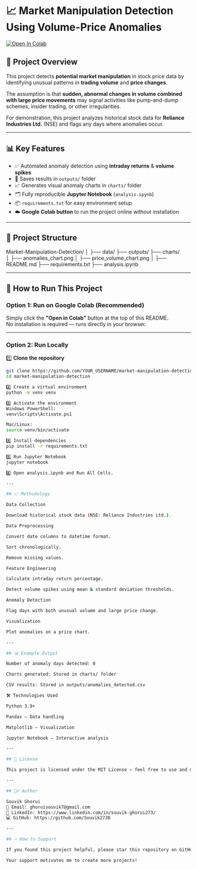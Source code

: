 # 📈 Market Manipulation Detection Using Volume-Price Anomalies

[![Open In Colab](https://colab.research.google.com/assets/colab-badge.svg)](https://colab.research.google.com/github/Souvik2730/market-manipulation-detection/blob/main/analysis.ipynb)

## 📝 Project Overview
This project detects **potential market manipulation** in stock price data by identifying unusual patterns in **trading volume** and **price changes**.

The assumption is that **sudden, abnormal changes in volume combined with large price movements** may signal activities like pump-and-dump schemes, insider trading, or other irregularities.

For demonstration, this project analyzes historical stock data for **Reliance Industries Ltd.** (NSE) and flags any days where anomalies occur.

---

## 📊 Key Features
- ✅ Automated anomaly detection using **intraday returns** & **volume spikes**
- 📂 Saves results in `outputs/` folder
- 📈 Generates visual anomaly charts in `charts/` folder
- 🗂️ Fully reproducible **Jupyter Notebook** (`analysis.ipynb`)
- 📦 `requirements.txt` for easy environment setup
- ☁️ **Google Colab button** to run the project online without installation

---

## 📂 Project Structure

Market-Manipulation-Detection/
│
├── data/
├── outputs/
├── charts/                
│   ├── anomalies_chart.png
│   ├── price_volume_chart.png
│
├── README.md
├── requirements.txt
├── analysis.ipynb

---

## 🚀 How to Run This Project

### **Option 1: Run on Google Colab (Recommended)**
Simply click the **"Open in Colab"** button at the top of this README.  
No installation is required — runs directly in your browser.

---

### **Option 2: Run Locally**

1️⃣ **Clone the repository**  
```bash
git clone https://github.com/YOUR_USERNAME/market-manipulation-detection.git
cd market-manipulation-detection

2️⃣ Create a virtual environment
python -m venv venv

3️⃣ Activate the environment
Windows PowerShell:
venv\Scripts\Activate.ps1

Mac/Linux:
source venv/bin/activate

4️⃣ Install dependencies
pip install -r requirements.txt

5️⃣ Run Jupyter Notebook
jupyter notebook

6️⃣ Open analysis.ipynb and Run All Cells.

---

## 📈 Methodology

Data Collection

Download historical stock data (NSE: Reliance Industries Ltd.).

Data Preprocessing

Convert date columns to datetime format.

Sort chronologically.

Remove missing values.

Feature Engineering

Calculate intraday return percentage.

Detect volume spikes using mean & standard deviation thresholds.

Anomaly Detection

Flag days with both unusual volume and large price change.

Visualization

Plot anomalies on a price chart.

---

## 📊 Example Output

Number of anomaly days detected: 0

Charts generated: Stored in charts/ folder

CSV results: Stored in outputs/anomalies_detected.csv

🛠️ Technologies Used

Python 3.9+

Pandas – Data handling

Matplotlib – Visualization

Jupyter Notebook – Interactive analysis

---

## 📜 License

This project is licensed under the MIT License – feel free to use and modify with attribution.

---

## 🙋‍♂️ Author

Souvik Ghorui
📧 Email: ghoruisouvik7@gmail.com
🔗 LinkedIn: https://www.linkedin.com/in/souvik-ghorui273/
💻 GitHub: https://github.com/Souvik2730

---

## ⭐ How to Support

If you found this project helpful, please star this repository on GitHub.

Your support motivates me to create more projects!

